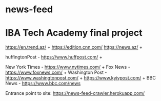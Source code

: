 # news-feed
# IBA Tech Academy final project

https://en.trend.az/ + 
https://edition.cnn.com/
https://news.az/ + 

huffingtonPost - https://www.huffpost.com/ + 

New York Times - https://www.nytimes.com/ + 
Fox News - https://www.foxnews.com/        +
Washington Post - https://www.washingtonpost.com/ + 
https://www.kyivpost.com/ +
BBC News - https://www.bbc.com/news


Entrance point to site:
https://news-feed-crawler.herokuapp.com/